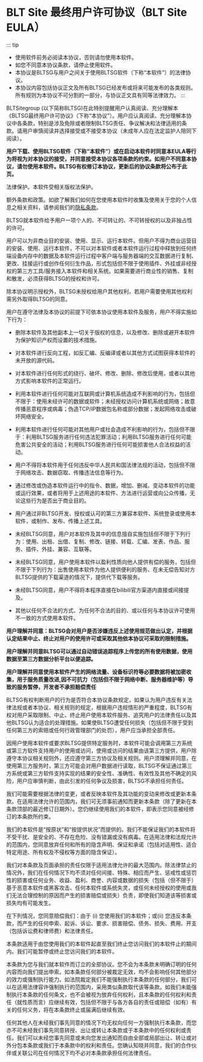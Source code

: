  # BLT Site 最终用户许可协议（BLT Site EULA）

::: tip
- 使用软件前务必阅读本协议，否则请勿使用本软件。
- 如您不同意本协议条款，请停止使用软件。
- 本协议是BLTSG与用户之间关于使用BLTSG软件（下称“本软件”）的法律协议。
- 本协议内容包括协议正文及所有BLTSG已经发布或将来可能发布的各类规则。所有规则为本协议不可分割的一部分，与协议正文具有同等法律效力。
:::


BLTSitegroup (以下简称BLTSG)在此特别提醒用户认真阅读、充分理解本《BLTSG最终用户许可协议》（下称“本协议”）。用户应认真阅读、充分理解本协议中各条款，特别是涉及免除或者限制BLTSG责任、争议解决和法律适用的条款。请用户审慎阅读并选择接受或不接受本协议（未成年人应在法定监护人陪同下阅读）。

**用户下载、使用BLTSG软件（下称“本软件”）或在启动本软件时同意本EULA等行为将视为对本协议的接受，并同意接受本协议各项条款的约束。如用户不同意本协议，请勿使用本软件。BLTSG有权修订本协议，更新后的协议条款将公布于此页。**

法律保护。本软件受相关版权法保护。

额外条款和政策。如欲了解我们如何在您使用本软件时收集及使用关于您的个人信息之相关资料，请参阅我们的[隐私条款](/BLT/privacy-security.md)。

BLTSG就本软件给予用户一项个人的、不可转让的、不可转授权的以及非独占性的许可。

用户可以为非商业目的安装、使用、显示、运行本软件。但用户不得为商业运营目的安装、使用、运行本软件，不可以对本软件或者本软件运行过程中释放到任何终端设备内存中的数据及本软件运行过程中客户端与服务器端的交互数据进行复制、更改、挂接运行或创作任何衍生作品，形式包括但不限于使用插件、外挂或非经授权的第三方工具/服务接入本软件和相关系统。如果需要进行商业性的销售、复制和散发，必须获得BLTSG的授权和许可。

除本协议明示授权外，BLTSG未授权给用户其他权利，若用户需要使用其他权利需另外取得BLTSG的同意。

用户在遵守法律及本协议的前提下可依本协议使用本软件及服务，用户不得实施如下行为：

- 删除本软件及其他副本上一切关于版权的信息，以及修改、删除或避开本软件为保护知识产权而设置的技术措施。

- 对本软件进行反向工程，如反汇编、反编译或者以其他方式试图获得本软件的未开放的源代码。

- 对本软件进行任何形式的绕行、破坏、修改、删除、修改后使用，或者以其他方式影响本软件的正常运行。

- 利用本软件进行任何可能对互联网或计算机系统造成不利影响的行为，包括但不限于：使用未经许可的数据或软件；未经授权访问计算机系统或网络；故意传播恶意程序或病毒；伪造TCP/IP数据包名称或部分数据；发起网络攻击或破坏网络安全。

- 利用本软件进行任何可能对其他用户或社会造成不利影响的行为，包括但不限于：利用BLTSG服务进行任何违法犯罪活动；利用BLTSG服务进行任何可能危害公共安全的活动；利用BLTSG服务进行任何可能损害他人合法权益的活动。

- 用户不得将本软件用于任何违反中华人民共和国法律法规的活动，包括但不限于网络攻击、数据窃取、传播违法信息等行为。

- 通过修改或伪造本软件运行中的指令、数据，增加、删减、变动本软件的功能或运行效果，或者将用于上述用途的本软件、方法进行运营或向公众传播，无论这些行为是否出于商业目的。

- 用户通过非BLTSG开发、授权或认可的第三方兼容本软件、系统登录或使用本软件，或制作、发布、传播上述工具。

- 未经BLTSG同意，用户对本软件及其中的信息擅自实施包括但不限于下列行为：使用、出租、出借、复制、修改、链接、转载、汇编、发表、作品、服务、插件、外挂、兼容、互联等。

- 未经BLTSG同意，用户使用本软件以盈利性质向他人提供有偿的服务，包括但不限于下列行为：出售使用本软件为他人提供便利的服务、在未无偿告知对方BLTSG提供的下载渠道的情况下，提供代下载等服务。

- 未经BLTSG同意，用户不得将本程序直接在bilibili官方渠道内直接或间接提及。

- 其他以任何不合法的方式、为任何不合法的目的、或以任何与本协议许可使用不一致的方式使用本软件。

**用户理解并同意：BLTSG会对用户是否涉嫌违反上述使用规范做出认定，并根据认定结果中止、终止对用户的使用许可或采取其他依本协议可采取的限制措施。**

**用户理解并同意BLTSG可以通过自动错误追踪程序上传您的所有使用数据，使用数据至第三方数据分析平台以便追踪。**

**用户理解并同意使用本软件产生的网络流量、设备标识符等必要数据将被加密收集，用于服务质量改进,因不可抗力（包括但不限于网络中断、服务器维护等）导致的服务暂停，开发者不承担赔偿责任**


BLTSG有权判断用户的行为是否符合本协议条款规定，如果认为用户违反有关法律法规或者本协议、相关规则的规定，根据用户违规情形的严重程度，BLTSG有权对用户采取限制、中止、终止用户使用本软件服务、追究用户的法律责任以及其他BLTSG认为适合的处理措施。如果使BLTSG遭受任何损失（包括但不限于受到任何第三方的索赔或任何行政管理部门的处罚），用户应当承担全部责任。

因用户使用本软件或要求BLTSG提供特定服务时，本软件可能会调用第三方系统或第三方软件支持用户的使用或访问，使用或访问的结果由该第三方提供，用户除遵守本协议相关规则外，还应遵守第三方协议及相关规则。用户须理解并同意，在使用第三方服务时，第三方可能会对用户数据进行读取，BLTSG不保证通过第三方系统或第三方软件支持实现的结果的安全性、准确性、有效性及其他不确定的风险，用户应审慎判断，由此引发的任何争议及损害，BLTSG不承担任何责任。

我们可能需要根据法律的变更，或者反映本软件及其功能的变动来修改或更新本条款。在适用法律允许的范围内，我们可无须事前通知而更新本条款（除了更新在本条款顶部的最近修订日期外）。您仍继续使用我们的本软件，即表示您同意被经修订的本条款所约束。

我们的本软件是“按原状”和“按提供状况”而提供的。我们不能保证我们的本软件将不受干扰、是安全的、不存在危险、没有错漏或没有病毒。在适用法律和法规允许的范围内，您同意放弃任何和所有的隐含声明、保证和承诺（包括对适用性、适合特定用途、所有权及不侵权等方面的隐含保证）。

我们对本条款及页面承担的责任仅限于适用法律允许的最大范围内。除法律禁止的情况外，我们在任何情况下均不须对任何间接、特殊、相应而产生、惩戒性或惩罚性的损害或任何业务、收益、盈利、商誉、内容或数据的损失（包括（但不限于）基于恶意本软件或黑客攻击、任何本软件或系统失灵，或任何未经授权的使用或我们无法合理控制的原因而产生的损害赔偿或损失）负责，即使我们知道该等损害或损失均有可能发生。

在下列情况，您同意赔偿我们：由于 (i) 您使用我们的本软件；或(ii) 您违反本条款，而产生的任何申索、起诉、诉讼、要求、损害赔偿、债务、损失、费用、开支（包括诉讼费和律师费）和法律责任。

本条款适用于由您使用我们的本软件起直至我们终止您访问我们的本软件止的期间内。我们可能暂停或终止您访问我们的本软件。

本条款为您与我们就本软件而订立的全部协议。您不会为本条款未明确订明的任何内容而向我们提出申索。如本条款任何部分被裁定无效，均不会影响任何其他部分的效力或强制执行能力。如法院裁定我们不能强制执行本条款的任何部分，我们可以在适用法律容许强制执行的范围内，采用类似条款取代该等条款。如我们未能强制执行本条款的任何条文，也不会被视为放弃任何权利，且本条款的任何权利和责任（就性质而言）应继续有效，包括但不限于与各方各自的责任或赔偿（如有）有关的任何义务，将在本条款终止或届满后继续有效。

任何其他人在未经我们事先同意的情况下均无权向任何一方强制执行本条款，而您亦不可未经我们事先同意转授、出让或转让本条款或于本条款中的任何权利或责任。我们可以未经您事先同意或未向您发出通知而自由全部或局部出让、转让或对外分包本条款或我们于本条款中的权利和责任。您确认知晓并同意，我们的合作伙伴或关联公司在任何情况下均不必对本条款承担任何法律责任。
